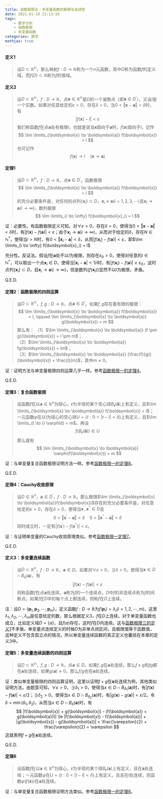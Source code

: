 ```yaml
---
title: 函数极限五：多变量函数的极限与连续性
date: 2021-01-18 21:13:19
tags:
    - 数学分析
    - 函数极限
    - 多变量函数
categories: 数学
mathjax: true
---
```


#### 定义1
> 设$D \subset \mathbb{R^n}$，那么映射$f: D \to \mathbb{R}$称为一个$n$元函数，其中$D$称为函数$f$的定义域，而$f(D) \subset \mathbb{R}$称为$f$的值域。

<!--more-->

#### 定义2
> 设$D \subset \mathbb{R^n}$，$f: D \to \mathbb{R}$，点$\boldsymbol{a} \in \mathbb{R^n}$是$D$的一个凝聚点（即$\boldsymbol{a} \in D^\prime$），又设$l$是一个实数。如果对任意给定的$\varepsilon > 0$，存在$\delta > 0$，当$0 < \Vert \boldsymbol{x} - \boldsymbol{a} \Vert < \delta$时，有
$$
    |f(\boldsymbol{x}) - l| < \varepsilon
$$
我们称函数$f$在点$\boldsymbol{a}$处有极限$l$，也就是说当$\boldsymbol{x}$趋向于$\boldsymbol{a}$时，$f(\boldsymbol{x})$趋向于$l$，记作
$$
    \lim \limits_{\boldsymbol{x} \to \boldsymbol{a}} f(\boldsymbol{x}) = l
$$
也可记作
$$
    f(\boldsymbol{x}) \to l \quad (\boldsymbol{x} \to \boldsymbol{a})
$$


#### 定理1
> 设$D \subset \mathbb{R^n}$，$f: D \to \mathbb{R}$，点$\boldsymbol{a} \in D^\prime$。函数极限
$$
    \lim \limits_{\boldsymbol{x} \to \boldsymbol{a}} f(\boldsymbol{x}) = l
$$
的充分必要条件是，对任何的点列$\{\boldsymbol{x}_i\} \subset D$，$\boldsymbol{x}_i \ne \boldsymbol{a} (i=1,2,3,\cdots)$且$\boldsymbol{x}_i \to \boldsymbol{a} (i \to \infty)$，数列极限
$$
    \lim \limits_{i \to \infty} f(\boldsymbol{x}_i) = l
$$

证：必要性。有函数极限定义可知，对$\forall \varepsilon > 0$，存在$\delta > 0$，使得当$0 < \Vert \boldsymbol{x} - \boldsymbol{a} \Vert < \delta$时，有$|f(\boldsymbol{x}) - f(\boldsymbol{a})| < \varepsilon$；由于$\boldsymbol{x}_i \to \boldsymbol{a} (i \to \infty)$，从而对于给定的$\delta$，存在$N \in \mathbb{N^*}$，使得当$i > N$时，有$0 < \Vert \boldsymbol{x}_i - \boldsymbol{a}| < \delta$，从而$|f(\boldsymbol{x}_i) - f(\boldsymbol{a})| < \varepsilon$，即$\lim \limits_{i \to \infty} f(\boldsymbol{x}_i) = l$

充分性。反证法。假设$f$在$\boldsymbol{a}$处不以$l$为极限，则存在$\varepsilon_0 > 0$，使得对任意的$i \in \mathbb{N^*}$，可以取出一个点$\boldsymbol{x}_i \in D$，使得当$|\boldsymbol{x}_i - \boldsymbol{a}| < 1/i$时，有$|f(\boldsymbol{x}_i) - f(\boldsymbol{a})| \ge \varepsilon_0$，这时点列$\{\boldsymbol{x}_i\} \subset D$，且$\boldsymbol{x}_i \to \boldsymbol{a} (i \to \infty)$，但是数列$\{f(\boldsymbol{x}_i)\}$显然不以$l$为极限，矛盾。

Q.E.D.


#### 定理2：函数极限的四则运算
> 设$D \subset \mathbb{R^n}$，$f,g: D \to \mathbb{R}$，点$\boldsymbol{a} \in D^\prime$。如果$f,g$存在着有限的极限：
$$
    \lim \limits_{\boldsymbol{x} \to \boldsymbol{a}} f(\boldsymbol{x}) = l, \qquad \lim \limits_{\boldsymbol{x} \to \boldsymbol{a}} g(\boldsymbol{x}) = m
$$
那么有：
（1）$\lim \limits_{\boldsymbol{x} \to \boldsymbol{a}} (f \pm g)(\boldsymbol{x}) = l \pm m$；<br/>
（2）$\lim \limits_{\boldsymbol{x} \to \boldsymbol{a}} fg(\boldsymbol{x}) = lm$；<br/>
（3）$\lim \limits_{\boldsymbol{x} \to \boldsymbol{a}} (\frac{f}{g})(\boldsymbol{x}) = \frac{l}{m}$，其中$m \ne 0$。

证：证明方法与单变量极限四则运算几乎一样。参考[函数极限一的定理4](https://gamersover.github.io/2020/11/17/%E5%87%BD%E6%95%B0%E6%9E%81%E9%99%901/#%E5%AE%9A%E7%90%864%EF%BC%9A%E5%87%BD%E6%95%B0%E6%9E%81%E9%99%90%E5%9B%9B%E5%88%99%E8%BF%90%E7%AE%97)。

Q.E.D.


#### 定理3：复合函数极限
> 设函数$f$在以$\boldsymbol{a} \in \mathbb{R}^n$为球心，$\boldsymbol{r}$为半径的某个空心球$B_{\boldsymbol{r}}(\boldsymbol{\check a})$上有定义，且$\lim \limits_{\boldsymbol{x} \to \boldsymbol{a}} f(\boldsymbol{x}) = l$；一元函数$\varphi$在以$l$为球心的空心球$U = \{t: 0<|t - l| < \delta \}$上有定义，且$\lim \limits_{t \to l} \varphi(t) = m$。再设
$$
    f(B_{\boldsymbol{r}}(\boldsymbol{\check a})) \in U
$$
那么就有
$$
    \lim \limits_{\boldsymbol{x} \to \boldsymbol{a}} \varphi(f(\boldsymbol{x})) = m
$$

证：与单变量复合函数极限证明方法一样。参考[函数极限一的定理8](https://gamersover.github.io/2020/11/17/%E5%87%BD%E6%95%B0%E6%9E%81%E9%99%901/#%E5%AE%9A%E7%90%868)。

Q.E.D.


#### 定理4：Cauchy收敛原理
> 设$D \in \mathbb{R}^n$，$\boldsymbol{a} \in D^\prime$，$f: D \to \mathbb{R}$。那么极限$\lim \limits_{\boldsymbol{x} \to \boldsymbol{a}}f(\boldsymbol{x})$存在的充分必要条件是，对任意给定的$\varepsilon > 0$，存在$\delta > 0$，使得当$\boldsymbol{x}^\prime,\boldsymbol{x}^{\prime\prime} \in D$且
$$
    0 < \Vert \boldsymbol{x}^\prime - \boldsymbol{a} \Vert < \delta \quad 0 < \Vert \boldsymbol{x}^{\prime\prime} - \boldsymbol{a} \Vert < \delta
$$
同时成立时，一定有$|f(\boldsymbol{x}^\prime) - f(\boldsymbol{x}^{\prime\prime})| < \varepsilon$。

证：与证明单变量的Cauchy收敛原理类似。参考[函数极限一定理7](https://gamersover.github.io/2020/11/17/%E5%87%BD%E6%95%B0%E6%9E%81%E9%99%901/#%E5%AE%9A%E7%90%867%EF%BC%9ACauchy%E6%94%B6%E6%95%9B%E5%8E%9F%E7%90%86)。

Q.E.D.

#### 定义3：多变量连续函数
> 设$D \subset \mathbb{R}^n$，$f: D \to \mathbb{R}$，$\boldsymbol{a} \in D$。如果对$\forall \varepsilon > 0$，$\exists \delta > 0$，使得当$\boldsymbol{x} \in D \cap B_\delta(\boldsymbol{a})$，有
$$
    |f(\boldsymbol{x}) - f(\boldsymbol{a})| < \varepsilon
$$
则称函数$f$在点$\boldsymbol{a}$处连续，$\boldsymbol{a}$称为$f$的一个连续点，$D$中$f$的非连续点称为$f$的间断点。如果$f$在$D$中的每个点上都连续，则称$f$在$D$上连续。


注：设$D=\{\boldsymbol{p}_1,\boldsymbol{p}_2,\cdots,\boldsymbol{p}_m \}$，定义函数$f: D \to \mathbb{R}$为$f(\boldsymbol{p}_i) = \lambda_i (i=1,2,\cdots,m)$，这里$\lambda_1,\lambda_2,\cdots,\lambda_m$是任意给定的数，那么根据定义3，$f$在$D$上连续。对于单变量函数也成立，比如定义域$D=\{a\}$，且$f(a)$存在，这时$f$在$D$内连续。这与[函数极限三的定义1](https://gamersover.github.io/2020/12/08/%E5%87%BD%E6%95%B0%E6%9E%81%E9%99%903/#%E5%AE%9A%E4%B9%891%EF%BC%9A%E6%9F%90%E7%82%B9%E8%BF%9E%E7%BB%AD)不矛盾，单变量点连续定义的时候$D$为非单点闭区间，且极限值等于函数值，这种定义不包含孤立点的情况，所以单变量连续函数的真正定义也囊括在本章的定义3中。


#### 定理5：多变量连续函数的四则运算
> 设$D \subset \mathbb{R^n}$，$f,g: D \to \mathbb{R}$，点$\boldsymbol{a} \in D$。如果$f,g$在$\boldsymbol{a}$处连续，那么$f \pm g$和$fg$都在$\boldsymbol{a}$处连续，如果$g(\boldsymbol{a}) \ne 0$，那么$f/g$也在$\boldsymbol{a}$处连续。

证：类似单变量极限的四则运算证明，这里以证明$f+g$在$\boldsymbol{a}$处连续为例，其他类似证明方法。由题意可知，$\forall \varepsilon > 0$，$\exists \delta_1 > 0$，使得当$x \in D \cap B_{\delta_1}(\boldsymbol{a})$时，有$|f(\boldsymbol{x}) - f(\boldsymbol{a})| < \varepsilon / 2$；$\exists \delta_2 > 0$，使得当$x \in D \cap B_{\delta_2}(\boldsymbol{a})$时，有$|g(\boldsymbol{x}) - g(\boldsymbol{a})| < \varepsilon / 2$。令$\delta = \min(\delta_1, \delta_2)$，从而当$x \in D \cap B_{\delta}(\boldsymbol{a})$时，有
$$
    |f(\boldsymbol{x}) + g(\boldsymbol{x}) - (f(\boldsymbol{a}) + g(\boldsymbol{a}))| \le |f(\boldsymbol{x}) - f(\boldsymbol{a})| + |g(\boldsymbol{x}) - g(\boldsymbol{a})| < \frac{\varepsilon}{2} + \frac{\varepsilon}{2} = \varepsilon
$$
这就表明$f+g$在$\boldsymbol{a}$处连续。

Q.E.D.


#### 定理6
> 设函数$f$在以$\boldsymbol{a} \in \mathbb{R}^n$为球心，$\boldsymbol{r}$为半径的某个球$B_{\boldsymbol{r}}(\boldsymbol{a})$上有定义，且在$\boldsymbol{a}$处连续；一元函数$\varphi$在$U = \{t: 0<|t - l| < \delta \}$上有定义，且且在$l$处连续，则函数$\varphi(f(\boldsymbol{x}))$在$\boldsymbol{a}$处连续。

证：与单变量复合函数极限证明方法类似。参考[函数极限一的定理8](https://gamersover.github.io/2020/11/17/%E5%87%BD%E6%95%B0%E6%9E%81%E9%99%901/#%E5%AE%9A%E7%90%868)。

